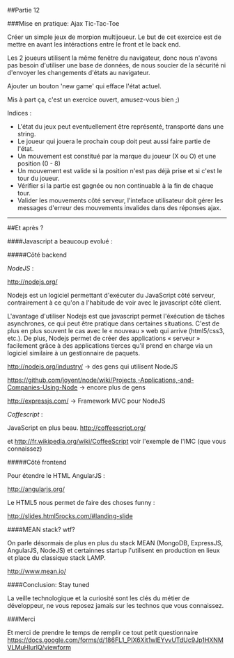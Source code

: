 ##Partie 12

###Mise en pratique: Ajax Tic-Tac-Toe

Créer un simple jeux de morpion multijoueur. Le but de cet exercice est de mettre en avant les intéractions entre le front et le back end.

Les 2 joueurs utilisent la même fenêtre du navigateur, donc nous n'avons pas besoin d'utiliser une base de données, de nous soucier de la sécurité ni d'envoyer les changements d'états au navigateur.

Ajouter un bouton 'new game' qui efface l'état actuel.

Mis à part ça, c'est un exercice ouvert, amusez-vous bien ;)


Indices : 

- L'état du jeux peut eventuellement être représenté, transporté dans une string.
- Le joueur qui jouera le prochain coup doit peut aussi faire partie de l'état.
- Un mouvement est constitué par la marque du joueur (X ou O) et une position (0 - 8)
- Un mouvement est valide si la position n'est pas déjà prise et si c'est le tour du joueur.
- Vérifier si la partie est gagnée ou non continuable à la fin de chaque tour.
- Valider les mouvements côté serveur, l'inteface utilisateur doit gérer les messages d'erreur des mouvements invalides dans des réponses ajax.



---------------------------------

##Et après ?

####Javascript a beaucoup evolué :


#####Côté backend

_NodeJS_ :

http://nodejs.org/

Nodejs est un logiciel permettant d'exécuter du JavaScript côté serveur, contrairement à ce qu'on a l'habitude de voir avec le javascript côté client.

L'avantage d'utiliser Nodejs est que javascript permet l'éxécution de tâches asynchrones, ce qui peut être pratique dans certaines situations. C'est de plus en plus souvent le cas avec le « nouveau » web qui arrive (html5/css3, etc.).
De plus, Nodejs permet de créer des applications « serveur » facilement grâce à des applications tierces qu'il prend en charge via un logiciel similaire à un gestionnaire de paquets.

http://nodejs.org/industry/ -> des gens qui utilisent NodeJS

https://github.com/joyent/node/wiki/Projects,-Applications,-and-Companies-Using-Node -> encore plus de gens

http://expressjs.com/ -> Framework MVC pour NodeJS


_Coffescript_ :

JavaScript en plus beau.
http://coffeescript.org/

et http://fr.wikipedia.org/wiki/CoffeeScript voir l'exemple de l'IMC (que vous connaissez)


#####Côté frontend

Pour étendre le HTML AngularJS :

http://angularjs.org/

Le HTML5 nous permet de faire des choses funny :

http://slides.html5rocks.com/#landing-slide


####MEAN stack? wtf?

On parle désormais de plus en plus du stack MEAN (MongoDB, ExpressJS, AngularJS, NodeJS) et certainnes startup l'utilisent en production en lieux et place du classique stack LAMP.

http://www.mean.io/

####Conclusion: Stay tuned

La veille technologique et la curiosité sont les clés du métier de développeur, ne vous reposez jamais sur les technos que vous connaissez.



###Merci

Et merci de prendre le temps de remplir ce tout petit questionnaire https://docs.google.com/forms/d/186FL1_PIX6Xit1wlEYyvUTdUc9Jp1HXNMVLMuHlurlQ/viewform


